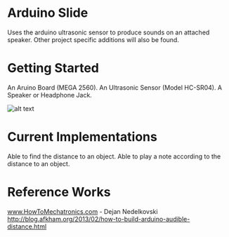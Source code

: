 # Arduino Slide

Uses the arduino ultrasonic sensor to produce sounds on an attached speaker. Other project specific additions will also be found.

# Getting Started

An Aruino Board (MEGA 2560).
An Ultrasonic Sensor (Model HC-SR04).
A Speaker or Headphone Jack.

![alt text](https://drive.google.com/file/d/1b5zX-qI2un90Cngpwrp3nn3IDg8h5_6u/view?usp=sharing)

# Current Implementations

Able to find the distance to an object.
Able to play a note according to the distance to an object.

# Reference Works

www.HowToMechatronics.com - Dejan Nedelkovski
http://blog.afkham.org/2013/02/how-to-build-arduino-audible-distance.html
